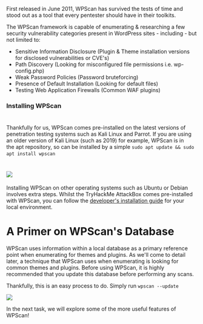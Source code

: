 First released in June 2011, WPScan has survived the tests of time and stood out as a tool that every pentester should have in their toolkits.

The WPScan framework is capable of enumerating & researching a few security vulnerability categories present in WordPress sites - including - but not limited to:

- Sensitive Information Disclosure (Plugin & Theme installation versions for disclosed vulnerabilities or CVE's)
- Path Discovery (Looking for misconfigured file permissions i.e. wp-config.php)
- Weak Password Policies (Password bruteforcing)
- Presence of Default Installation (Looking for default files)
- Testing Web Application Firewalls (Common WAF plugins)

### Installing WPScan  

# 

Thankfully for us, WPScan comes pre-installed on the latest versions of penetration testing systems such as Kali Linux and Parrot. If you are using an older version of Kali Linux (such as 2019) for example, WPScan is in the apt repository, so can be installed by a simple `sudo apt update && sudo apt install wpscan` 

# ![](https://assets.tryhackme.com/additional/web-enumeration-redux/install-wpscan.png)  

﻿Installing WPScan on other operating systems such as Ubuntu or Debian involves extra steps. Whilst the TryHackMe AttackBox comes pre-installed with WPScan, you can follow the [developer's installation guide](https://github.com/wpscanteam/wpscan#install) for your local environment.  

# A Primer on WPScan's Database  

WPScan uses information within a local database as a primary reference point when enumerating for themes and plugins. As we'll come to detail later, a technique that WPScan uses when enumerating is looking for common themes and plugins. Before using WPScan, it is highly recommended that you update this database before performing any scans.

Thankfully, this is an easy process to do. Simply run `wpscan --update` 

![](https://assets.tryhackme.com/additional/web-enumeration-redux/update-wpscan.png)

In the next task, we will explore some of the more useful features of WPScan!